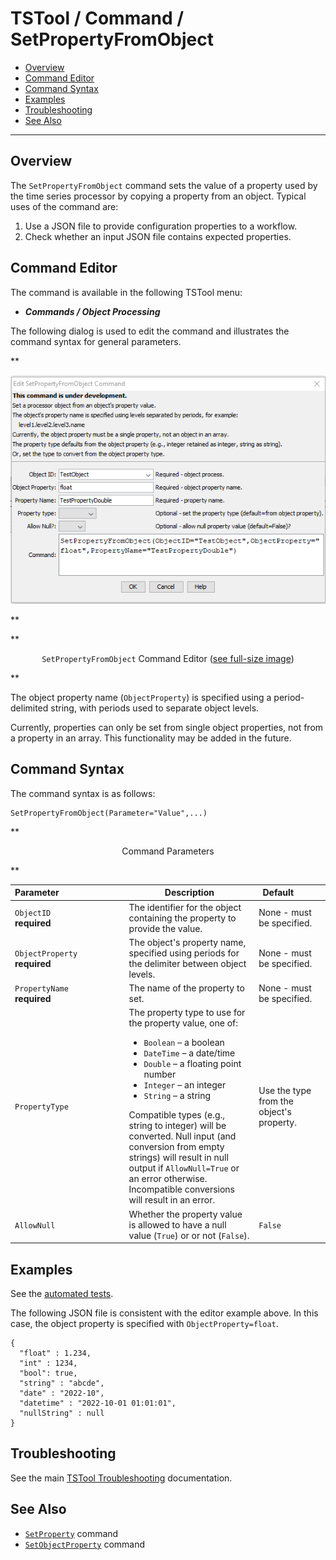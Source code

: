 # TSTool / Command / SetPropertyFromObject #

*   [Overview](#overview)
*   [Command Editor](#command-editor)
*   [Command Syntax](#command-syntax)
*   [Examples](#examples)
*   [Troubleshooting](#troubleshooting)
*   [See Also](#see-also)

-------------------------

## Overview ##

The `SetPropertyFromObject` command sets the value of a property used by the time series processor
by copying a property from an object.
Typical uses of the command are:

1.  Use a JSON file to provide configuration properties to a workflow.
2.  Check whether an input JSON file contains expected properties.

## Command Editor ##

The command is available in the following TSTool menu:

*   ***Commands / Object Processing***

The following dialog is used to edit the command and illustrates the command syntax for general parameters.

**<p style="text-align: center;">
![SetPropertyFromObject command editor](SetPropertyFromObject.png)
</p>**

**<p style="text-align: center;">
`SetPropertyFromObject` Command Editor (<a href="../SetPropertyFromObject.png">see full-size image</a>)
</p>**

The object property name (`ObjectProperty`) is specified using a period-delimited string,
with periods used to separate object levels.

Currently, properties can only be set from single object properties, not from a property in an array.
This functionality may be added in the future.

## Command Syntax ##

The command syntax is as follows:

```text
SetPropertyFromObject(Parameter="Value",...)
```
**<p style="text-align: center;">
Command Parameters
</p>**

| **Parameter**&nbsp;&nbsp;&nbsp;&nbsp;&nbsp;&nbsp;&nbsp;&nbsp;&nbsp;&nbsp;&nbsp;&nbsp;&nbsp;&nbsp;&nbsp;&nbsp;&nbsp;&nbsp;&nbsp;&nbsp;&nbsp;&nbsp;&nbsp;&nbsp;&nbsp;&nbsp; | **Description** | **Default**&nbsp;&nbsp;&nbsp;&nbsp;&nbsp;&nbsp;&nbsp;&nbsp;&nbsp;&nbsp; |
| -----------------|----------------- | -- |
| `ObjectID`<br>**required** | The identifier for the object containing the property to provide the value. | None - must be specified. |
| `ObjectProperty` <br>**required** | The object's property name, specified using periods for the delimiter between object levels. | None - must be specified. |
| `PropertyName` <br>**required** | The name of the property to set. | None - must be specified. |
| `PropertyType`| The property type to use for the property value, one of:<br><ul><li>`Boolean` – a boolean</li><li>`DateTime` – a date/time</li><li>`Double` – a floating point number</li><li>`Integer` – an integer</li><li>`String` – a string</li></ul> Compatible types (e.g., string to integer) will be converted. Null input (and conversion from empty strings) will result in null output if `AllowNull=True` or an error otherwise. Incompatible conversions will result in an error. | Use the type from the object's property. |
| `AllowNull`| Whether the property value is allowed to have a null value (`True`) or or not (`False`). | `False` |

## Examples ##

See the [automated tests](https://github.com/OpenCDSS/cdss-app-tstool-test/tree/master/test/commands/SetPropertyFromObject).

The following JSON file is consistent with the editor example above.
In this case, the object property is specified with `ObjectProperty=float`.

```
{
  "float" : 1.234,
  "int" : 1234,
  "bool": true,
  "string" : "abcde",
  "date" : "2022-10",
  "datetime" : "2022-10-01 01:01:01",
  "nullString" : null
}
```

## Troubleshooting ##

See the main [TSTool Troubleshooting](../../troubleshooting/troubleshooting.md) documentation.

## See Also ##

*   [`SetProperty`](../SetProperty/SetProperty.md) command
*   [`SetObjectProperty`](../SetObjectProperty/SetObjectProperty.md) command
